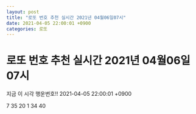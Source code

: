 ```yaml
---
layout: post
title: "로또 번호 추천 실시간 2021년 04월06일07시"
date: 2021-04-05 22:00:01 +0900
categories: 로또
---
```


# 로또 번호 추천 실시간 2021년 04월06일07시

지금 이 시각 행운번호!! 2021-04-05 22:00:01 +0900

 7  35  20  1  34  40 

